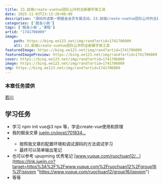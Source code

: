 ```yaml
---
title: 23.前端create-vueVue团队公开的全新脚手架工具
date: 2025-11-03T23:13:28+08:00
description: "源码共读第一期掘金会员专属活动，23.前端create-vueVue团队公开的全新脚手架工具"
categories: ['掘金小册']
tags: ['掘金小册','课程']
artid: "1741706009"
image:
    path: https://bing.ee123.net/img/rand?artid=1741706009
    alt: 23.前端create-vueVue团队公开的全新脚手架工具
featuredImage: https://bing.ee123.net/img/rand?artid=1741706009
featuredImagePreview: https://bing.ee123.net/img/rand?artid=1741706009
cover: https://bing.ee123.net/img/rand?artid=1741706009
image: https://bing.ee123.net/img/rand?artid=1741706009
img: https://bing.ee123.net/img/rand?artid=1741706009
---
```


### 本章任务提供
[若川](https://juejin.cn/user/1415826704971918)

## 学习任务

-   学习 npm init vue@3 npx 等，学会create-vue使用和原理
-   我的掘金文章 [juejin.cn/post/701834…](https://juejin.cn/post/7018344866811740173 "https://juejin.cn/post/7018344866811740173")
-   -   按照我文章的配置环境和调试源码的方法调试学习
    -   最终可以简单输出笔记
-   也可以参考 upupming 优秀笔记 [www.yuque.com/ruochuan12/…](https://link.juejin.cn?target=https%3A%2F%2Fwww.yuque.com%2Fruochuan12%2Fgroup16%2Fispvpm "https://www.yuque.com/ruochuan12/group16/ispvpm")
-   等等